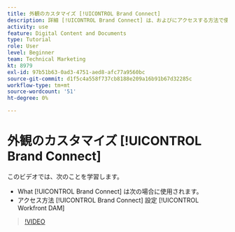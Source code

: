 ```yaml
---
title: 外観のカスタマイズ [!UICONTROL Brand Connect]
description: 詳細 [!UICONTROL Brand Connect] は、およびにアクセスする方法で使用されます [!UICONTROL Brand Connect] 設定 [!UICONTROL Workfront DAM].
activity: use
feature: Digital Content and Documents
type: Tutorial
role: User
level: Beginner
team: Technical Marketing
kt: 8979
exl-id: 97b51b63-0ad3-4751-aed8-afc77a9560bc
source-git-commit: d1f5c4a558f737cb8188e209a16b91b67d32285c
workflow-type: tm+mt
source-wordcount: '51'
ht-degree: 0%

---
```


# 外観のカスタマイズ [!UICONTROL Brand Connect]

このビデオでは、次のことを学習します。

* What [!UICONTROL Brand Connect] は次の場合に使用されます。
* アクセス方法 [!UICONTROL Brand Connect] 設定 [!UICONTROL Workfront DAM]

>[!VIDEO](https://video.tv.adobe.com/v/335241/?quality=12)
